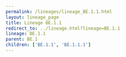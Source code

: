 ```yaml
---
permalink: /lineages/lineage_BE.1.1.html
layout: lineage_page
title: Lineage BE.1.1
redirect_to: ../lineage.html?lineage=BE.1.1
lineage: BE.1.1
parent: BE.1
children: ['BE.1.1', 'BE.1.1.1']
---
```

